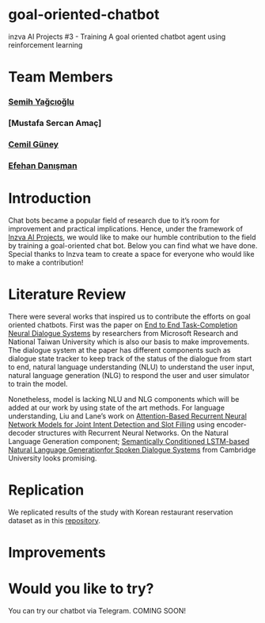 # goal-oriented-chatbot
inzva AI Projects #3 - Training A goal oriented chatbot agent using reinforcement learning

# Team Members
### [Semih Yağcıoğlu](https://github.com/semihyagcioglu)
### [Mustafa Sercan Amaç]
### [Cemil Güney](https://github.com/mcemilg)
### [Efehan Danışman](https://github.com/efehandanisman)

# Introduction

Chat bots became a popular field of research due to it’s room for improvement and practical implications. Hence, under the framework of [Inzva AI Projects](https://inzva.com/ai/projectgroups/2019/ai-project-group-3), we would like to make our humble contribution to the field by training a goal-oriented chat bot. Below you can find what we have done. Special thanks to Inzva team to create a space for everyone who would like to make a contribution!

# Literature Review

There were several works that inspired us to contribute the efforts on goal oriented chatbots. First was the paper on [End to End Task-Completion Neural Dialogue Systems](https://www.aclweb.org/anthology/I17-1074.pdf) by researchers from Microsoft Research and National Taiwan University which is also our basis to make improvements. The dialogue system at the paper has different components such as dialogue state tracker to keep track of the status of the dialogue from start to end, natural language understanding (NLU) to understand the user input, natural language generation (NLG) to respond the user and user simulator to train the model.

Nonetheless, model is lacking NLU and NLG components which will be added at our work by using state of the art methods. For language understanding, Liu and Lane’s work on [Attention-Based Recurrent Neural Network Models for Joint Intent Detection and Slot Filling](https://arxiv.org/pdf/1609.01454.pdf) using encoder-decoder structures with Recurrent Neural Networks. On the Natural Language Generation component; [Semantically Conditioned LSTM-based Natural Language Generationfor Spoken Dialogue Systems](https://arxiv.org/pdf/1508.01745.pdf) from Cambridge University looks promising.

# Replication

We replicated results of the study with Korean restaurant reservation dataset as in this [repository](https://github.com/jdh3577/TC-bot-with-revised-NLU-NLG). 

# Improvements

# Would you like to try?

You can try our chatbot via Telegram. COMING SOON!
